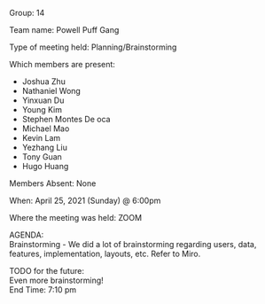 Group: 14

Team name: Powell Puff Gang

Type of meeting held: Planning/Brainstorming

Which members are present:
- Joshua Zhu
- Nathaniel Wong
- Yinxuan Du
- Young Kim
- Stephen Montes De oca
- Michael Mao
- Kevin Lam
- Yezhang Liu
- Tony Guan
- Hugo Huang

Members Absent: None

When: April 25, 2021 (Sunday) @ 6:00pm

Where the meeting was held: ZOOM

AGENDA:  
Brainstorming - We did a lot of brainstorming regarding users, data, features, implementation, layouts, etc. Refer to Miro.

TODO for the future:  
Even more brainstorming!  
End Time: 7:10 pm

